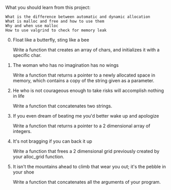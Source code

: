 What you should learn from this project:

    What is the difference between automatic and dynamic allocation
    What is malloc and free and how to use them
    Why and when use malloc
    How to use valgrind to check for memory leak

0. Float like a butterfly, sting like a bee

    Write a function that creates an array of chars, and initializes it with a specific char.

1. The woman who has no imagination has no wings

    Write a function that returns a pointer to a newly allocated space in memory, which contains a copy of the string given as a parameter.

2. He who is not courageous enough to take risks will accomplish nothing in life

    Write a function that concatenates two strings.

3. If you even dream of beating me you'd better wake up and apologize

    Write a function that returns a pointer to a 2 dimensional array of integers.

4. It's not bragging if you can back it up

    Write a function that frees a 2 dimensional grid previously created by your alloc_grid function.

5. It isn't the mountains ahead to climb that wear you out; it's the pebble in your shoe

    Write a function that concatenates all the arguments of your program.


